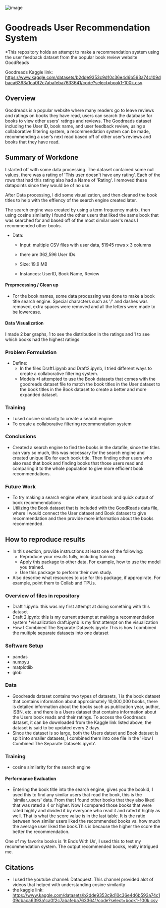 ![image](https://user-images.githubusercontent.com/111785493/229134087-8dffa779-894f-4431-a67a-fe90b27d4d4a.png)

# Goodreads User Recommendation System

*This repository holds an attempt to make a recommendation system using the user feedback dataset from the popular book review website GoodReads

Goodreads Kaggle link:
https://www.kaggle.com/datasets/b2dde9353c9d10c36e4d6b593a74c109dbaca6393a1ca0f2c7abafeba7633641/code?select=book1-100k.csv



## Overview
Goodreads is a popular website where many readers go to leave reviews and ratings on books they have read, users can search the database for books to view other users' ratings and reviews. The Goodreads dataset including the User ID, book name, and user feedback review, using a collaborative filtering system, a recommendation system can be made, recommending a user’s next read based off of other user’s reviews and books that they have read.


## Summary of Workdone

I started off with some data processing. The dataset contained some null values, there was a rating of 'This user doesn't have any rating'. Each of the rows that had this rating also had a Name of 'Rating'. I removed these datapoints since they would be of no use.

After Data processing, I did some visualization, and then cleaned the book titles to help with the effiency of the search engine created later.

The search engine was created by using a term frequency matrix, then using cosine similarity I found the other users that liked the same book that was searched for and based off of the most similar user's reads I recommended other books.

* Data:
    * Input: multiple CSV files with user data, 51945 rows x 3 columns
    * there are 362,596 User IDs

  * Size: 19.9 MB
  * Instances: UserID, Book Name, Review

#### Preprocessing / Clean up

* For the book names, some data processing was done to make a book title search engine. Special characters such as '/' and dashes was removed, extra spaces were removed and all the letters were made to be lowercase. 

#### Data Visualization

I made 2 bar graphs, 1 to see the distribution in the ratings and 1 to see which books had the highest ratings

### Problem Formulation

* Define:
  * In the files Draft1.ipynb and Draft2.ipynb, I tried different ways to create a collaborative filtering system.
  * Models
    *I attempted to use the Book datasets that comes with the goodreads dataset file to match the book titles in the User dataset to the book titles in the Book dataset to create a better and more expanded dataset. 

### Training
* I used cosine similarity to create a search engine
* To create a collaborative filtering recommendation system

### Conclusions

* Created a search engine to find the books in the datafile, since the titles can vary so much, this was necessary for the search engine and created unique IDs for each book title. Then finding other users who also read that book and finding books that those users read and comparing it to the whole population to give more efficient book recommendations. 

### Future Work

* To try making a search engine where, input book and quick output of book recommendations
* Utilizing the Book dataset that is included with the GoodReads data file, where I would connect the User dataset and Book dataset to give recommendation and then provide more information about the books recommended.

## How to reproduce results

* In this section, provide instructions at least one of the following:
   * Reproduce your results fully, including training.
   * Apply this package to other data. For example, how to use the model you trained.
   * Use this package to perform their own study.
* Also describe what resources to use for this package, if appropirate. For example, point them to Collab and TPUs.

### Overview of files in repository

* Draft 1.ipynb: this was my first attempt at doing something with this dataset
* Draft 2.ipynb: this is my current attempt at making a recommendation system
*visualization draft.ipynb is my first attempt on the visualization
* How I Combined The Separate Datasets.ipynb: This is how I combined the multiple separate datasets into one dataset 


### Software Setup
* pandas
* numpyu
* matplotlib
* glob

### Data

* Goodreads dataset contains two types of datasets, 1 is the book dataset that contains information about approcimately 10,000,000 books, there is detailed information about the books such as publication year, author, ISBN, etc. and there is a Users dataset that contains information about the Users book reads and their ratings. To access the Goodreads dataset, it can be downloaded from the Kaggle link listed above, the dataset is said to be updated every 2 days. 
* Since the dataset is so large, both the Users datset and Book dataset is split into smaller datasets, I combined them into one file in the 'How I Combined The Separate Datasets.ipynb'.

### Training

* cosine similarity for the search engine

#### Performance Evaluation

* Entering the book title into the search engine, gives you the bookid, I used this to find any similar users that read the book, this is the 'similar_users' data. From that I found other books that they also liked that was rated a 4 or higher. Now I compared those books that were rated highly and divided it by everyone who read it and rated it highly as well. That is what the score value is in the last table. It is the ratio between how similar users liked the recommended books vs. how much the average user liked the book.This is because the higher the score the better the recommendation.

One of my favorite books is 'It Ends With Us', I used this to test my recommendation system. The output recommended books, really intrigued me. 


## Citations

* I used the youtube channel: Dataquest. This channel provided alot of videos that helped with understanding cosine similarity
* the kaggle link: https://www.kaggle.com/datasets/b2dde9353c9d10c36e4d6b593a74c109dbaca6393a1ca0f2c7abafeba7633641/code?select=book1-100k.csv







